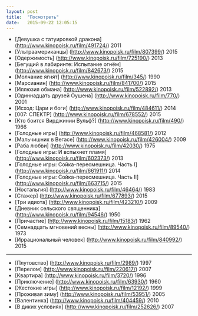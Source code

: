 ```yaml
---
layout: post
title:  "Посмотреть"
date:   2015-09-22 12:05:15
---
```


- [Девушка с татуировкой дракона] (http://www.kinopoisk.ru/film/491724/) 2011
- [Ультраамериканцы] (http://www.kinopoisk.ru/film/807399/) 2015
- [Одержимость] (http://www.kinopoisk.ru/film/725190/) 2013
- [Бегущий в лабиринте: Испытание огнём] (http://www.kinopoisk.ru/film/842673/) 2015
- [Молчание ягнят] (http://www.kinopoisk.ru/film/345/) 1990
- [Марсианин] (http://www.kinopoisk.ru/film/841700/) 2015
- [Иллюзия обмана] (http://www.kinopoisk.ru/film/522892/) 2013
- [Одиннадцать друзей Оушена] (http://www.kinopoisk.ru/film/770/) 2001
- [Исход: Цари и боги] (http://www.kinopoisk.ru/film/484611/) 2014
- [007: СПЕКТР] (http://www.kinopoisk.ru/film/678552/) 2015
- [Кто боится Вирджинии Вульф?] (http://www.kinopoisk.ru/film/490/) 1966
- [Голодные игры] (http://www.kinopoisk.ru/film/468581/) 2012
- [Мальчишник в Вегасе] (http://www.kinopoisk.ru/film/426004/) 2009
- [Раба любви] (http://www.kinopoisk.ru/film/42030/) 1975
- [Голодные игры: И вспыхнет пламя] (http://www.kinopoisk.ru/film/602373/) 2013
- [Голодные игры: Сойка-пересмешница. Часть I] (http://www.kinopoisk.ru/film/661911/) 2014
- [Голодные игры: Сойка-пересмешница. Часть II] (http://www.kinopoisk.ru/film/663715/) 2015
- [Ностальгия] (http://www.kinopoisk.ru/film/46464/) 1983
- [Стажер] (http://www.kinopoisk.ru/film/677893/) 2015
- [Три идиота] (http://www.kinopoisk.ru/film/423210/) 2009
- [Дневник сельского священника] (http://www.kinopoisk.ru/film/94546/) 1950
- [Причастие] (http://www.kinopoisk.ru/film/15183/) 1962
- [Семнадцать мгновений весны] (http://www.kinopoisk.ru/film/89540/) 1973
- [Иррациональный человек] (http://www.kinopoisk.ru/film/840992/) 2015

***

- [Плутовство] (http://www.kinopoisk.ru/film/2989/) 1997
- [Перелом] (http://www.kinopoisk.ru/film/220617/) 2007
- [Квартира] (http://www.kinopoisk.ru/film/3720/) 1996
- [Приключение] (http://www.kinopoisk.ru/film/63930/) 1960
- [Жестокие игры] (http://www.kinopoisk.ru/film/12192/) 1999
- [Проживая зиму] (http://www.kinopoisk.ru/film/53951/) 2005
- [Валентинка] (http://www.kinopoisk.ru/film/404459/) 2010
- [В диких условиях] (http://www.kinopoisk.ru/film/252626/) 2007

